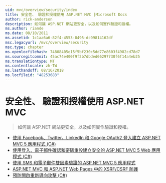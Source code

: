 ```yaml
---
uid: mvc/overview/security/index
title: 安全性、 驗證和授權使用 ASP.NET MVC |Microsoft Docs
author: rick-anderson
description: 如何讓 ASP.NET 網站更安全，以及如何實作驗證和授權。
ms.author: riande
ms.date: 08/10/2011
ms.assetid: 1c1aa6a6-82f4-4553-8495-dc99814162df
msc.legacyurl: /mvc/overview/security
msc.type: chapter
ms.openlocfilehash: 74808405e15f5bf230c5dd77e8603f4982cd78d7
ms.sourcegitcommit: 45ac74e400f9f2b7dbded66297730f6f14a4eb25
ms.translationtype: MT
ms.contentlocale: zh-TW
ms.lasthandoff: 08/16/2018
ms.locfileid: "48253683"
---
```

<a name="security-authentication-and-authorization-with-aspnet-mvc"></a>安全性、 驗證和授權使用 ASP.NET MVC
====================
> 如何讓 ASP.NET 網站更安全，以及如何實作驗證和授權。


- [使用 Facebook、Twitter、LinkedIn 和 Google OAuth2 登入建立 ASP.NET MVC 5 應用程式 (C#)](create-an-aspnet-mvc-5-app-with-facebook-and-google-oauth2-and-openid-sign-on.md)
- [使用登入、電子郵件確認和密碼重設建立安全的 ASP.NET MVC 5 Web 應用程式 (C#)](create-an-aspnet-mvc-5-web-app-with-email-confirmation-and-password-reset.md)
- [使用 SMS 和電子郵件雙因素驗證的 ASP.NET MVC 5 應用程式](aspnet-mvc-5-app-with-sms-and-email-two-factor-authentication.md)
- [ASP.NET MVC 和 ASP.NET Web Pages 中的 XSRF/CSRF 防護](xsrfcsrf-prevention-in-aspnet-mvc-and-web-pages.md)
- [預防開啟重新導向攻擊 (C#)](preventing-open-redirection-attacks.md)
